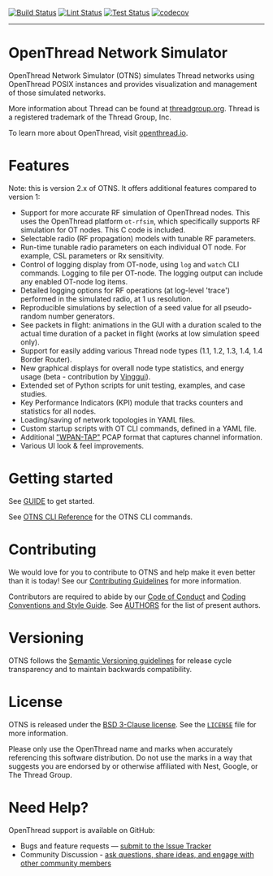 [![Build Status][build-actions-svg]][build-actions] [![Lint Status][lint-actions-svg]][lint-actions] [![Test Status][test-actions-svg]][test-actions] [![codecov][codecov-svg]][codecov-url]

---

# OpenThread Network Simulator

OpenThread Network Simulator (OTNS) simulates Thread networks using OpenThread POSIX instances and provides visualization and management of those simulated networks.

More information about Thread can be found at [threadgroup.org](http://threadgroup.org/). Thread is a registered trademark of the Thread Group, Inc.

To learn more about OpenThread, visit [openthread.io](https://openthread.io).

# Features

Note: this is version 2.x of OTNS. It offers additional features compared to version 1:

- Support for more accurate RF simulation of OpenThread nodes. This uses the OpenThread platform `ot-rfsim`, which specifically supports RF simulation for OT nodes. This C code is included.
- Selectable radio (RF propagation) models with tunable RF parameters.
- Run-time tunable radio parameters on each individual OT node. For example, CSL parameters or Rx sensitivity.
- Control of logging display from OT-node, using `log` and `watch` CLI commands. Logging to file per OT-node. The logging output can include any enabled OT-node log items.
- Detailed logging options for RF operations (at log-level 'trace') performed in the simulated radio, at 1 us resolution.
- Reproducible simulations by selection of a seed value for all pseudo-random number generators.
- See packets in flight: animations in the GUI with a duration scaled to the actual time duration of a packet in flight (works at low simulation speed only).
- Support for easily adding various Thread node types (1.1, 1.2, 1.3, 1.4, 1.4 Border Router).
- New graphical displays for overall node type statistics, and energy usage (beta - contribution by [Vinggui](https://github.com/Vinggui)).
- Extended set of Python scripts for unit testing, examples, and case studies.
- Key Performance Indicators (KPI) module that tracks counters and statistics for all nodes.
- Loading/saving of network topologies in YAML files.
- Custom startup scripts with OT CLI commands, defined in a YAML file.
- Additional ["WPAN-TAP"](https://exegin.com/wp-content/uploads/ieee802154_tap.pdf) PCAP format that captures channel information.
- Various UI look & feel improvements.

[build-actions-svg]: https://github.com/openthread/ot-ns/workflows/Build/badge.svg?branch=main&event=push
[build-actions]: https://github.com/openthread/ot-ns/actions?query=workflow%3ABuild+branch%3Amain+event%3Apush
[lint-actions-svg]: https://github.com/openthread/ot-ns/workflows/Lint/badge.svg?branch=main&event=push
[lint-actions]: https://github.com/openthread/ot-ns/actions?query=workflow%3ALint+branch%3Amain+event%3Apush
[test-actions-svg]: https://github.com/openthread/ot-ns/workflows/Test/badge.svg?branch=main&event=push
[test-actions]: https://github.com/openthread/ot-ns/actions?query=workflow%3ATest+branch%3Amain+event%3Apush
[codecov-svg]: https://codecov.io/gh/openthread/ot-ns/branch/main/graph/badge.svg
[codecov-url]: https://codecov.io/gh/openthread/ot-ns

# Getting started

See [GUIDE](GUIDE.md) to get started.

See [OTNS CLI Reference](cli/README.md) for the OTNS CLI commands.

# Contributing

We would love for you to contribute to OTNS and help make it even better than it is today! See our [Contributing Guidelines](CONTRIBUTING.md) for more information.

Contributors are required to abide by our [Code of Conduct](CODE_OF_CONDUCT.md) and [Coding Conventions and Style Guide](CONTRIBUTING.md#coding-conventions-and-style). See [AUTHORS](AUTHORS) for the list of present authors.

# Versioning

OTNS follows the [Semantic Versioning guidelines](http://semver.org/) for release cycle transparency and to maintain backwards compatibility.

# License

OTNS is released under the [BSD 3-Clause license](LICENSE). See the [`LICENSE`](LICENSE) file for more information.

Please only use the OpenThread name and marks when accurately referencing this software distribution. Do not use the marks in a way that suggests you are endorsed by or otherwise affiliated with Nest, Google, or The Thread Group.

# Need Help?

OpenThread support is available on GitHub:

- Bugs and feature requests — [submit to the Issue Tracker](https://github.com/openthread/ot-ns/issues)
- Community Discussion - [ask questions, share ideas, and engage with other community members](https://github.com/openthread/openthread/discussions)
